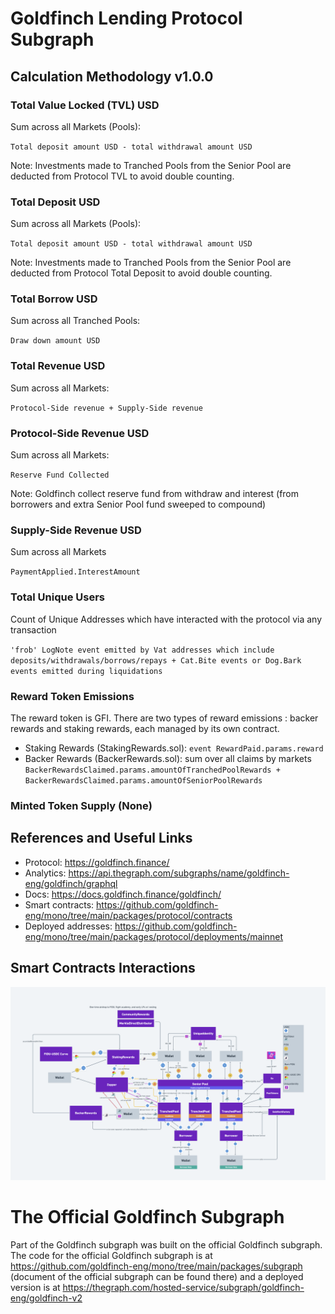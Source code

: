 # Goldfinch Lending Protocol Subgraph

## Calculation Methodology v1.0.0

### Total Value Locked (TVL) USD

Sum across all Markets (Pools):

`Total deposit amount USD - total withdrawal amount USD`

Note: Investments made to Tranched Pools from the Senior Pool are deducted from Protocol TVL to avoid double counting.

### Total Deposit USD

Sum across all Markets (Pools):

`Total deposit amount USD - total withdrawal amount USD`

Note: Investments made to Tranched Pools from the Senior Pool are deducted from Protocol Total Deposit to avoid double counting.

### Total Borrow USD

Sum across all Tranched Pools:

`Draw down amount USD`

### Total Revenue USD

Sum across all Markets:

`Protocol-Side revenue + Supply-Side revenue`

### Protocol-Side Revenue USD

Sum across all Markets:

`Reserve Fund Collected`

Note: Goldfinch collect reserve fund from withdraw and interest (from borrowers and extra Senior Pool fund sweeped to compound)

### Supply-Side Revenue USD

Sum across all Markets

`PaymentApplied.InterestAmount`

### Total Unique Users

Count of Unique Addresses which have interacted with the protocol via any transaction

`'frob' LogNote event emitted by Vat addresses which include deposits/withdrawals/borrows/repays + Cat.Bite events or Dog.Bark events emitted during liquidations`

### Reward Token Emissions

The reward token is GFI. There are two types of reward emissions : backer rewards and staking rewards, each managed by its own contract.

- Staking Rewards (StakingRewards.sol): `event RewardPaid.params.reward`
- Backer Rewards (BackerRewards.sol): sum over all claims by markets `BackerRewardsClaimed.params.amountOfTranchedPoolRewards + BackerRewardsClaimed.params.amountOfSeniorPoolRewards`

### Minted Token Supply (None)

## References and Useful Links

- Protocol: https://goldfinch.finance/
- Analytics: https://api.thegraph.com/subgraphs/name/goldfinch-eng/goldfinch/graphql
- Docs: https://docs.goldfinch.finance/goldfinch/
- Smart contracts: https://github.com/goldfinch-eng/mono/tree/main/packages/protocol/contracts
- Deployed addresses: https://github.com/goldfinch-eng/mono/tree/main/packages/protocol/deployments/mainnet

## Smart Contracts Interactions

![Goldfinch](../../docs/images/protocols/goldfinch.png "Goldfinch")

# The Official Goldfinch Subgraph

Part of the Goldfinch subgraph was built on the official Goldfinch subgraph. The code for the official Goldfinch subgraph is at https://github.com/goldfinch-eng/mono/tree/main/packages/subgraph (document of the official subgraph can be found there) and a deployed version is at https://thegraph.com/hosted-service/subgraph/goldfinch-eng/goldfinch-v2
